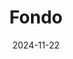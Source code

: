 ---  
layout: startup_page  
title: "Fondo"  
id: "tryfondo.com"  
permalink: "/fondotryfondo.com11222024/"  
website: "https://www.tryfondo.com/"  
funding_round: "Seed"  
funding_amount: "$7M"  
investors: "Money Forward, Y Combinator, Motley Fool Ventures, Next Coast Ventures, a16z Scout Fund, Index Ventures Scout Fund, Twenty Two Ventures"  
about: "Fondo is a bookkeeping platform for startups and small- to medium-sized businesses. It uses software, AI, and accounting experts to offer an all-in-one solution simplifying financial and tax operations, differentiating itself from competitors by combining various services into one platform."  
markets: "Fintech, SaaS, Accounting"  
hq: "San Francisco, California, United States"  
founded_year: "2018"  
linkedin: "https://www.linkedin.com/company/fondohq"  
twitter: "https://twitter.com/tryfondo"  
instagram: ""  
facebook: ""  
crunchbase: "https://www.crunchbase.com/organization/fondo-f672"  
pitchbook: "https://pitchbook.com/profiles/company/466045-66"  

date_display: "22-Nov-2024"  
date: "2024-11-22"

# SEO Optimization  
meta_title: "Fondo - Seed Funding ($7M)"  
meta_description: "Fondo, Fondo is a bookkeeping platform for startups and small- to medium-sized businesses. It uses software, AI, and accounting experts to offer an all-in-on..."  
meta_keywords: "Fondo, Fintech, SaaS, Accounting, Seed funding"  
canonical_url: "https://startup.projectstartups.com/fondotryfondo.com11222024/"  
---